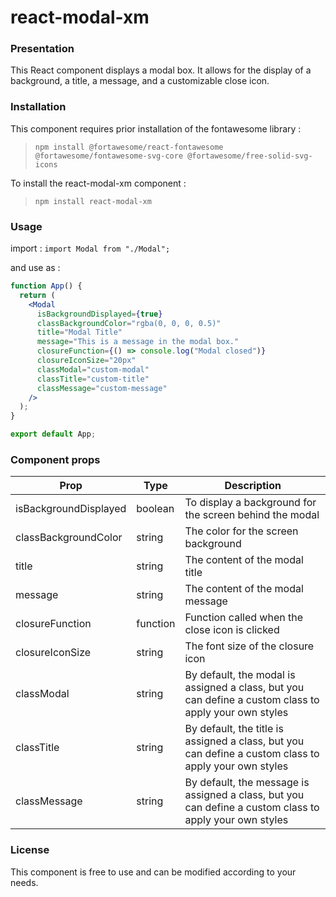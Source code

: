 # react-modal-xm


### Presentation

This React component displays a modal box. It allows for the display of a background, a title, a message, and a customizable close icon.


### Installation

This component requires prior installation of the fontawesome library :
> `npm install @fortawesome/react-fontawesome @fortawesome/fontawesome-svg-core @fortawesome/free-solid-svg-icons`

To install the react-modal-xm component :
> `npm install react-modal-xm`


### Usage

import :
`import Modal from "./Modal";`

and use as :

```jsx
function App() {
  return (
    <Modal
      isBackgroundDisplayed={true}
      classBackgroundColor="rgba(0, 0, 0, 0.5)"
      title="Modal Title"
      message="This is a message in the modal box."
      closureFunction={() => console.log("Modal closed")}
      closureIconSize="20px"
      classModal="custom-modal"
      classTitle="custom-title"
      classMessage="custom-message"
    />
  );
}

export default App;
```


### Component props

| Prop                               | Type        | Description                                                                                                    |
| -----------------------------------| ----------- | ---------------------------------------------------------------------------------------------------------------|
| isBackgroundDisplayed              | boolean     | To display a background for the screen behind the modal                                                        |
| classBackgroundColor               | string      | The color for the screen background                                                                            |
| title                              | string      | The content of the modal title                                                                                 |
| message                            | string      | The content of the modal message                                                                               |
| closureFunction                    | function    | Function called when the close icon is clicked                                                                 |
| closureIconSize                    | string      | The font size of the closure icon                                                                              |
| classModal                         | string      | By default, the modal is assigned a class, but you can define a custom class to apply your own styles          |
| classTitle                         | string      | By default, the title is assigned a class, but you can define a custom class to apply your own styles          |
| classMessage                       | string      | By default, the message is assigned a class, but you can define a custom class to apply your own styles        |



### License

This component is free to use and can be modified according to your needs.

